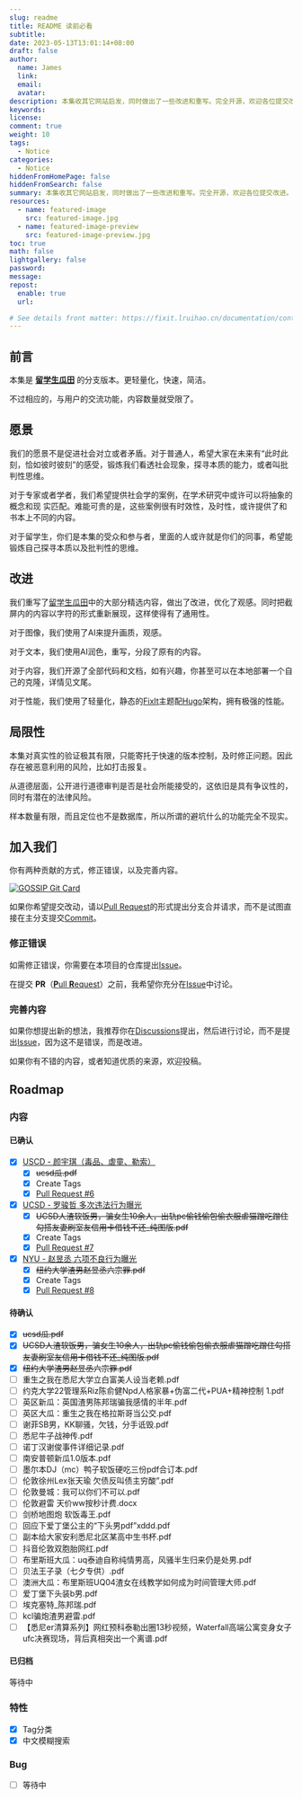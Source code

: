 ```yaml
---
slug: readme
title: README 读前必看
subtitle:
date: 2023-05-13T13:01:14+08:00
draft: false
author:
  name: James
  link:
  email:
  avatar:
description: 本集收其它网站启发，同时做出了一些改进和重写。完全开源，欢迎各位提交改进。
keywords:
license:
comment: true
weight: 10
tags:
  - Notice
categories:
  - Notice
hiddenFromHomePage: false
hiddenFromSearch: false
summary: 本集收其它网站启发，同时做出了一些改进和重写。完全开源，欢迎各位提交改进。
resources:
  - name: featured-image
    src: featured-image.jpg
  - name: featured-image-preview
    src: featured-image-preview.jpg
toc: true
math: false
lightgallery: false
password:
message:
repost:
  enable: true
  url:

# See details front matter: https://fixit.lruihao.cn/documentation/content-management/introduction/#front-matter
---
```


<!--more-->

## 前言

本集是 [**​留学生瓜田**](https://www.lxsguatian.net/) 的分支版本。更轻量化，快速，简洁。

不过相应的，与用户的交流功能，内容数量就受限了。

## 愿景

我们的愿景不是促进社会对立或者矛盾。对于普通人，希望大家在未来有“此时此刻，恰如彼时彼刻”的感受，锻炼我们看透社会现象，探寻本质的能力，或者叫批判性思维。

对于专家或者学者，我们希望提供社会学的案例，在学术研究中或许可以将抽象的概念和现
实匹配。难能可贵的是，这些案例很有时效性，及时性，或许提供了和书本上不同的内容。

对于留学生，你们是本集的受众和参与者，里面的人或许就是你们的同事，希望能锻炼自己探寻本质以及批判性的思维。

## 改进

我们重写了[​留学生瓜田](https://www.lxsguatian.net/)中的大部分精选内容，做出了改进，优化了观感。同时把截屏内的内容以字符的形式重新展现，这样使得有了通用性。

对于图像，我们使用了AI来提升画质，观感。

对于文本，我们使用AI润色，重写，分段了原有的内容。

对于内容，我们开源了全部代码和文档，如有兴趣，你甚至可以在本地部署一个自己的克隆，详情见文尾。

对于性能，我们使用了轻量化，静态的[FixIt](https://github.com/hugo-fixit/FixIt)主题配[Hugo](https://gohugo.io/)架构，拥有极强的性能。

## 局限性

本集对真实性的验证极其有限，只能寄托于快速的版本控制，及时修正问题。因此存在被恶意利用的风险，比如打击报复。

从道德层面，公开进行道德审判是否是社会所能接受的，这依旧是具有争议性的，同时有潜在的法律风险。

样本数量有限，而且定位也不是数据库，所以所谓的避坑什么的功能完全不现实。

## 加入我们

你有两种贡献的方式，修正错误，以及完善内容。

<a href="https://github.com/JamesFlare1212/GOSSIP/">
  <img src="https://github-readme-stats.jamesflare.com/api/pin/?username=JamesFlare1212&repo=GOSSIP&theme=github_dark_dimmed&show_owner=true" alt="GOSSIP Git Card">
</a>

如果你希望提交改动，请以[Pull Request](https://github.com/JamesFlare1212/GOSSIP/pulls)的形式提出分支合并请求，而不是试图直接在主分支提交[Commit](https://github.com/JamesFlare1212/GOSSIP/commits/dev)。

### 修正错误

如需修正错误，你需要在本项目的仓库提出[Issue](https://github.com/JamesFlare1212/GOSSIP/issues)。

在提交 **PR**（[**P**ull **R**equest](https://github.com/JamesFlare1212/GOSSIP/pulls)）之前，我希望你充分在[Issue](https://github.com/JamesFlare1212/GOSSIP/issues)中讨论。

### 完善内容

如果你想提出新的想法，我推荐你在[Discussions](https://github.com/JamesFlare1212/GOSSIP/discussions)提出，然后进行讨论，而不是提出[Issue](https://github.com/JamesFlare1212/GOSSIP/issues)，因为这不是错误，而是改进。

如果你有不错的内容，或者知道优质的来源，欢迎投稿。

## Roadmap

### 内容

#### 已确认

- [x] [USCD - 颜宇琪（毒品、虐童、勒索）](/posts/uscd-yuqiyann/)
  - [x] ~~ucsd瓜.pdf~~
  - [x] Create Tags
  - [x] [Pull Request #6](https://github.com/JamesFlare1212/GOSSIP/pull/6)
- [x] [UCSD - 罗骏哲 多次违法行为曝光](/posts/uscd-david/)
  - [x] ~~UCSD人渣软饭男，骗女生10余人，出轨pc偷钱偷包偷衣服虐猫蹭吃蹭住勾搭友妻刷室友信用卡借钱不还_纯图版.pdf~~
  - [x] Create Tags
  - [x] [Pull Request #7](https://github.com/JamesFlare1212/GOSSIP/pull/7)
- [x] [NYU - 赵昱丞 六项不良行为曝光](/posts/nyu-andrew-zhao/)
  - [x] ~~纽约大学渣男赵昱丞六宗罪.pdf~~
  - [x] Create Tags
  - [x] [Pull Request #8](https://github.com/JamesFlare1212/GOSSIP/pull/8)

#### 待确认

- [x] ~~ucsd瓜.pdf~~
- [x] ~~UCSD人渣软饭男，骗女生10余人，出轨pc偷钱偷包偷衣服虐猫蹭吃蹭住勾搭友妻刷室友信用卡借钱不还_纯图版.pdf~~
- [x] ~~纽约大学渣男赵昱丞六宗罪.pdf~~
- [ ] 重生之我在悉尼大学立白富美人设当老赖.pdf
- [ ] 约克大学22管理系Riz陈俞健Npd人格家暴+伪富二代+PUA+精神控制 1.pdf
- [ ] 英区新瓜：英国渣男陈邦瑞骗我感情的半年.pdf
- [ ] 英区大瓜：重生之我在格拉斯哥当公交.pdf
- [ ] 谢菲SB男，KK聊骚，欠钱，分手诋毁.pdf
- [ ] 悉尼牛子战神传.pdf
- [ ] 诺丁汉谢俊事件详细记录.pdf
- [ ] 南安普顿新瓜1.0版本.pdf
- [ ] 墨尔本DJ（mc）鸭子软饭硬吃三份pdf合订本.pdf
- [ ] 伦敦徐州Lex张天瑜 欠债反叫债主穷酸”.pdf
- [ ] 伦敦曼城：我可以你们不可以.pdf
- [ ] 伦敦避雷 天价ww按秒计费.docx
- [ ] 剑桥地图炮 软饭毒王.pdf
- [ ] 回应下爱丁堡公主的“下头男pdf”xddd.pdf
- [ ] 副本给大家安利悉尼北区某高中生书杯.pdf
- [ ] 抖音伦敦双胞胎网红.pdf
- [ ] 布里斯班大瓜：uq泰迪自称纯情男高，风骚半生归来仍是处男.pdf
- [ ] 贝法王子录（七夕专供）.pdf
- [ ] 澳洲大瓜：布里斯班UQ04渣女在线教学如何成为时间管理大师.pdf
- [ ] 爱丁堡下头装b男.pdf
- [ ] 埃克塞特_陈邦瑞.pdf
- [ ] kcl骗炮渣男避雷.pdf
- [ ] 【悉尼er清算系列】网红预科泰勒出圈13秒视频，Waterfall高端公寓变身女子ufc决赛现场，背后真相突出一个离谱.pdf

#### 已归档

等待中

### 特性

- [x] Tag分类
- [x] 中文模糊搜索

### Bug

- [ ] 等待中